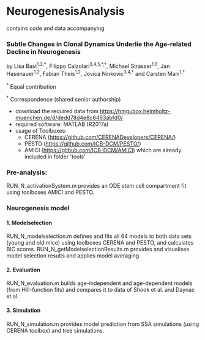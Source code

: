 # NeurogenesisAnalysis
contains code and data accompanying
### Subtle Changes in Clonal Dynamics Underlie the Age-related Decline in Neurogenesis
by Lisa Bast<sup>1,2,\*</sup>, Filippo Calzolari<sup>3,4,5,\*,†</sup>, Michael Strasser<sup>1,6</sup>, Jan Hasenauer<sup>1,2</sup>, Fabian Theis<sup>1,2</sup>, Jovica Ninkovic<sup>3,4,†</sup> and Carsten Marr<sup>1,†</sup>

<sup>\*</sup> Equal contribution

<sup>†</sup> Correspondence (shared senior authorship)
 
- download the required data from https://hmgubox.helmholtz-muenchen.de/d/dedd78d4e8c6463abfd0/
- required software: MATLAB (R2017a)
- usage of Toolboxes:
  - CERENA (https://github.com/CERENADevelopers/CERENA/)
  - PESTO (https://github.com/ICB-DCM/PESTO/)
  - AMICI (https://github.com/ICB-DCM/AMICI)
  which are already included in folder 'tools'

###  Pre-analysis: 
RUN_N_activationSystem.m provides an ODE stem cell compartment fit using toolboxes AMICI and PESTO. 


###  Neurogenesis model 
#### 1. Modelselection
RUN_N_modelselection.m defines and fits all 64 models to both data sets (young and old mice) using toolboxes CERENA 	and PESTO, and calculates BIC scores. RUN_N_getModelselectionResults.m provides and visualises model selection results and applies model averaging
#### 2. Evaluation
RUN_N_evaluation.m builds age-independent and age-dependent models (from Hill-function fits) and compares it to data of 	Shook et al. and Daynac et al.
#### 3. Simulation
RUN_N_simulation.m provides model prediction from SSA simulations (using CERENA toolbox) and tree simulations.



